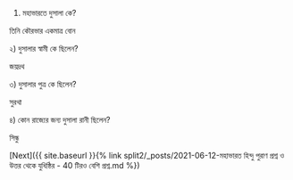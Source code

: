1) মহাভারতে দুসালা কে?

তিনি কৌরভার একমাত্র বোন

২) দুসালার স্বামী কে ছিলেন?

জয়দ্রথ

৩) দুসালার পুত্র কে ছিলেন?

সুরথা

৪) কোন রাজ্যের জন্য দুসালা রানী ছিলেন?

সিন্ধু

[Next]({{ site.baseurl }}{% link  split2/_posts/2021-06-12-মহাভারত হিন্দু পুরাণ প্রশ্ন ও উত্তর থেকে যুধিষ্ঠির - 40 টিরও বেশি প্রশ্ন.md %})
